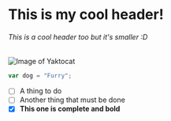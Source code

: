 # This is my cool header!
###### This is a cool header too but it's smaller :D

![Image of Yaktocat](https://octodex.github.com/images/yaktocat.png)

```javascript
var dog = "Furry";
```

- [ ] A thing to do
- [ ] Another thing that must be done
- [X] **This one is complete and bold**
